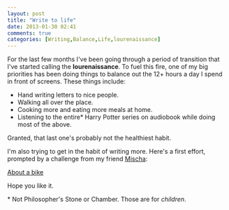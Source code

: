 ```yaml
---
layout: post
title: "Write to life"
date: 2013-01-30 02:41
comments: true
categories: [Writing,Balance,Life,lourenaissance]
---
```

For the last few months I've been going through a period of transition that I've started calling the **lourenaissance**. To fuel this fire, one of my big priorities has been doing things to balance out the 12+ hours a day I spend in front of screens. These things include:

* Hand writing letters to nice people.
* Walking all over the place.
* Cooking more and eating more meals at home.
* Listening to the entire\* Harry Potter series on audiobook while doing most of the above.

Granted, that last one's probably not the healthiest habit.

I'm also trying to get in the habit of writing more. Here's a first effort, prompted by a challenge from my friend [Mischa](http://twitter.com/mischa):

[About a bike](/writing/about-a-bike.html)

Hope you like it.

\* Not Philosopher's Stone or Chamber. Those are for *children*.
